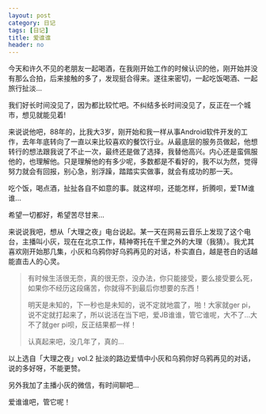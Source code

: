 ```yaml
---
layout: post
category: 日记
tags: [日记]
title: 爱谁谁
header: no
---
```


今天和许久不见的老朋友一起喝酒，在我刚开始工作的时候认识的他，刚开始并没有那么合拍，后来接触的多了，发现挺合得来。遂往来密切，一起吃饭喝酒、一起旅行扯淡...

我们好长时间没见了，因为都比较忙吧。不纠结多长时间没见了，反正在一个城市，想见就能见着!

来说说他吧，88年的，比我大3岁，刚开始和我一样从事Android软件开发的工作，去年年底转向了一直以来比较喜欢的餐饮行业。从最底层的服务员做起，他想转行的想法跟我说了不止一次，最终还是做了选择，我替他高兴。内心还是蛮佩服他的，也理解他。只是理解他的有多少呢，多数都是不看好的，我不以为然，觉得努力就会有回报，别心急，别浮躁，踏踏实实做事，就会有成功的那一天。

吃个饭，喝点酒，扯扯各自不如意的事。就这样呗，还能怎样，折腾呗，爱TM谁谁...

希望一切都好，希望苦尽甘来...

来说说我吧，想从「大理之夜」电台说起。某一天在网易云音乐上发现了这个电台，主播叫小灰，现在在北京工作，精神寄托在千里之外的大理（我猜）。我尤其喜欢刚开始那几集，小灰和乌鸦你好乌鸦再见的对话，朴实直白，越是苍白的话越能直击人的心灵。

> 有时候生活很无奈，真的很无奈，没办法，你只能接受，要么接受要么死，如果你不经历这段痛苦，你就得不到最后你想要的东西！
>
> 明天是未知的，下一秒也是未知的，说不定就地震了，啪！大家就ger pi，说不定就打起来了，所以说活在当下吧，爱JB谁谁，管它谁呢，大不了...大不了就ger pi呗，反正结果都一样！
>
> 认真起来吧，没几年了，真的...

以上选自「大理之夜」vol.2 扯淡的路边爱情中小灰和乌鸦你好乌鸦再见的对话，说的多好呀，不能更赞。

另外我加了主播小灰的微信，有时间聊吧...

爱谁谁吧，管它呢！
